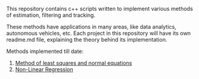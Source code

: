 This repository contains c++ scripts written to implement various methods of estimation, filtering and tracking. 

These methods have applications in many areas, like data analytics, autonomous vehicles, etc. 
Each project in this repository will have its own readme.md file, explaining the theory behind its implementation. 


Methods implemented till date:

1. [Method of least squares and normal equations](https://github.com/shorane/cpp_tracking_filtering_estimation/tree/master/Least_squares_and_normal_equations)
2. [Non-Linear Regression](https://github.com/shorane/cpp_tracking_filtering_estimation/tree/master/Non_linear_regression)
